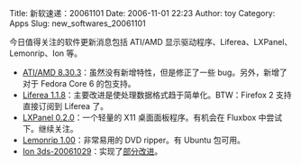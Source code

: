 Title: 新软速递：20061101
Date: 2006-11-01 22:23
Author: toy
Category: Apps
Slug: new_softwares_20061101

今日值得关注的软件更新消息包括 ATI/AMD
显示驱动程序、Liferea、LXPanel、Lemonrip、Ion 等。

-   [ATI/AMD
    8.30.3](https://a248.e.akamai.net/f/674/9206/0/www2.ati.com/drivers/linux/linux_8.30.3.html)：虽然没有新增特性，但是修正了一些
    bug。另外，新增了对于 Fedora Core 6 的包支持。
-   [Liferea
    1.1.8](http://liferea.sourceforge.net)：主要改进是使处理数据格式趋于简单化。BTW：Firefox
    2 支持直接订阅到 Liferea 了。
-   [LXPanel 0.2.0](http://sourceforge.net/projects/lxpanel)：一个轻量的
    X11 桌面面板程序。有机会在 Fluxbox 中尝试下。继续关注。
-   [Lemonrip
    1.00](http://jaromes.atspace.com/lemonrip.html)：非常易用的 DVD
    ripper。有 Ubuntu 包可用。
-   [Ion
    3ds-20061029](http://modeemi.fi/~tuomov/ion/)：实现了[部分改进](http://modeemi.fi/~tuomov/ion/download/ion-3-relnotes.html)。

